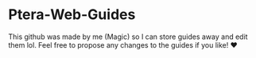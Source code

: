 # Ptera-Web-Guides

This github was made by me (Magic) so I can store guides away and edit them lol.
Feel free to propose any changes to the guides if you like! ♥

